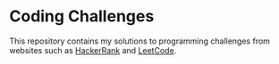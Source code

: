 # Coding Challenges
This repository contains my solutions to programming challenges from websites such as 
[HackerRank](https://www.hackerrank.com/domains/algorithms) and [LeetCode](https://leetcode.com/problemset/all/).